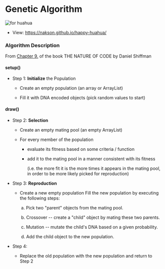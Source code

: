 # Genetic Algorithm

![for huahua](https://img.shields.io/badge/%F0%9F%8E%88for%20Huahua-2021-brightgreen?&logo=Ghostery)
- View: https://nakson.github.io/happy-huahua/

### Algorithm Description

From [Chapter 9.](https://natureofcode.com/book/chapter-9-the-evolution-of-code/) of the book THE NATURE OF CODE by Daniel Shiffman

#### setup()

- Step 1: **Initialize** the Population

  - Create an empty population (an array or ArrayList)

  - Fill it with DNA encoded objects (pick random values to start)

#### draw()

- Step 2: **Selection**

  - Create an empty mating pool (an empty ArrayList)

  - For every member of the population

    - evaluate its fitness based on some criteria / function

    - add it to the mating pool in a manner consistent with its fitness

      (i.e. the more fit it is the more times it appears in the mating pool, in order to be more likely picked for reproduction)

- Step 3: **Reproduction**

  - Create a new empty population Fill the new population by executing the following steps:

    ​ a. Pick two "parent" objects from the mating pool.

    ​ b. Crossover -- create a "child" object by mating these two parents.

    ​ c. Mutation -- mutate the child's DNA based on a given probability.

    ​ d. Add the child object to the new population.

- Step 4:
  - Replace the old population with the new population and return to Step 2
